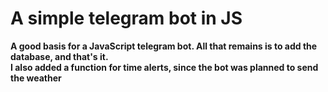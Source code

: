 #  A simple telegram bot in JS

**A good basis for a JavaScript telegram bot. All that remains is to add the database, and that's it.**\
**I also added a function for time alerts, since the bot was planned to send the weather**
